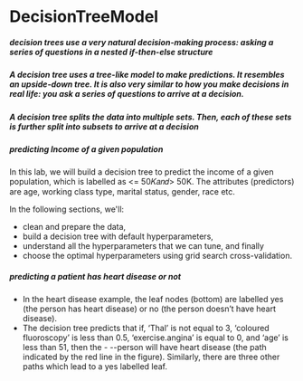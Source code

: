 # DecisionTreeModel

##### decision trees use a very natural decision-making process: asking a series of questions in a nested if-then-else structure
##### A decision tree uses a tree-like model to make predictions. It resembles an upside-down tree. It is also very similar to how you make decisions in real life: you ask a series of questions to arrive at a decision.
##### A decision tree splits the data into multiple sets. Then, each of these sets is further split into subsets to arrive at a decision

##### predicting Income of a given population

In this lab, we will build a decision tree to predict the income of a given population, which is labelled as <= 50𝐾𝑎𝑛𝑑> 50K. The attributes (predictors) are age, working class type, marital status, gender, race etc.

In the following sections, we'll:

- clean and prepare the data,
- build a decision tree with default hyperparameters,
- understand all the hyperparameters that we can tune, and finally
- choose the optimal hyperparameters using grid search cross-validation.

##### predicting a patient has heart disease or not
- In the heart disease example, the leaf nodes (bottom) are labelled yes (the person has heart disease) or no (the person doesn’t have heart disease).
- The decision tree predicts that if, ‘Thal’ is not equal to 3, ‘coloured fluoroscopy’ is less than 0.5, ‘exercise.angina’ is equal to 0, and ‘age’ is less than 51, then the - --person will have heart disease (the path indicated by the red line in the figure). Similarly, there are three other paths which lead to a yes labelled leaf.
